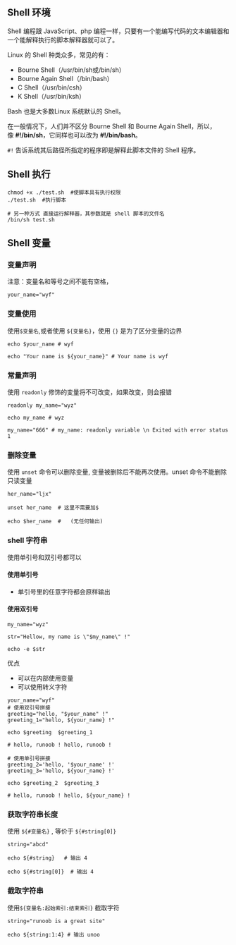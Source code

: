 ## Shell 环境

Shell 编程跟 JavaScript、php 编程一样，只要有一个能编写代码的文本编辑器和一个能解释执行的脚本解释器就可以了。

Linux 的 Shell 种类众多，常见的有：

- Bourne Shell（/usr/bin/sh或/bin/sh）
- Bourne Again Shell（/bin/bash）
- C Shell（/usr/bin/csh）
- K Shell（/usr/bin/ksh）


Bash 也是大多数Linux 系统默认的 Shell。

在一般情况下，人们并不区分 Bourne Shell 和 Bourne Again Shell，所以，像 **#!/bin/sh**，它同样也可以改为 **#!/bin/bash**。

`#!` 告诉系统其后路径所指定的程序即是解释此脚本文件的 Shell 程序。

## Shell 执行

```shell
chmod +x ./test.sh  #使脚本具有执行权限
./test.sh  #执行脚本

# 另一种方式 直接运行解释器，其参数就是 shell 脚本的文件名
/bin/sh test.sh
```

## Shell 变量

### 变量声明

注意：变量名和等号之间不能有空格，

```shell
your_name="wyf"
```

### 变量使用

使用`$变量名`,或者使用 `${变量名}`，使用 `{}` 是为了区分变量的边界

```shell
echo $your_name # wyf

echo "Your name is ${your_name}" # Your name is wyf
```

### 常量声明

使用 `readonly` 修饰的变量将不可改变，如果改变，则会报错

```shell
readonly my_name="wyz"

echo my_name # wyz

my_name="666" # my_name: readonly variable \n Exited with error status 1
```

### 删除变量

使用 `unset` 命令可以删除变量, 变量被删除后不能再次使用。unset 命令不能删除只读变量

```shell
her_name="ljx"  

unset her_name  # 这里不需要加$

echo $her_name  #   (无任何输出)
```

### shell 字符串

使用单引号和双引号都可以

#### 使用单引号

- 单引号里的任意字符都会原样输出

#### 使用双引号

```shell
my_name="wyz"

str="Hellow, my name is \"$my_name\" !"

echo -e $str
```

优点
- 可以在内部使用变量
- 可以使用转义字符

```shell
your_name="wyf"
# 使用双引号拼接
greeting="hello, "$your_name" !"
greeting_1="hello, ${your_name} !"

echo $greeting  $greeting_1 

# hello, runoob ! hello, runoob !

# 使用单引号拼接
greeting_2='hello, '$your_name' !'
greeting_3='hello, ${your_name} !'

echo $greeting_2  $greeting_3

# hello, runoob ! hello, ${your_name} !
```

### 获取字符串长度

使用  `${#变量名}` , 等价于 `${#string[0]}`

```shell
string="abcd"

echo ${#string}   # 输出 4

echo ${#string[0]}  # 输出 4

```

### 截取字符串

使用`${变量名:起始索引:结束索引}` 截取字符

```shell
string="runoob is a great site"

echo ${string:1:4} # 输出 unoo
```
